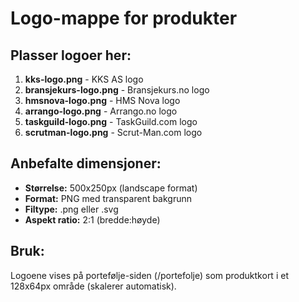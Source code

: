 # Logo-mappe for produkter

## Plasser logoer her:

1. **kks-logo.png** - KKS AS logo
2. **bransjekurs-logo.png** - Bransjekurs.no logo
3. **hmsnova-logo.png** - HMS Nova logo
4. **arrango-logo.png** - Arrango.no logo
5. **taskguild-logo.png** - TaskGuild.com logo
6. **scrutman-logo.png** - Scrut-Man.com logo

## Anbefalte dimensjoner:
- **Størrelse:** 500x250px (landscape format)
- **Format:** PNG med transparent bakgrunn
- **Filtype:** .png eller .svg
- **Aspekt ratio:** 2:1 (bredde:høyde)

## Bruk:
Logoene vises på portefølje-siden (/portefolje) som produktkort i et 128x64px område (skalerer automatisk).

